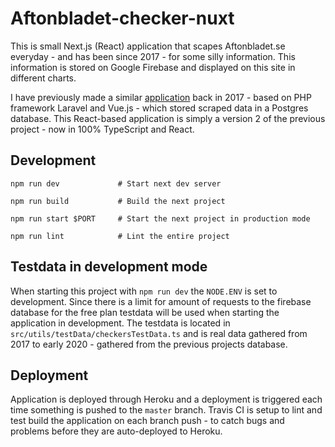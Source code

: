 # Aftonbladet-checker-nuxt

This is small Next.js (React) application that scapes Aftonbladet.se everyday - and has been since 2017 - for some silly information. This information is stored on Google Firebase and displayed on this site in different charts.

I have previously made a similar [application](https://github.com/danielv14/Aftonbladet-Checkr) back in 2017 - based on PHP framework Laravel and Vue.js - which stored scraped data in a Postgres database. This React-based application is simply a version 2 of the previous project - now in 100% TypeScript and React.

## Development

```
npm run dev             # Start next dev server

npm run build           # Build the next project

npm run start $PORT     # Start the next project in production mode

npm run lint            # Lint the entire project

```

## Testdata in development mode

When starting this project with `npm run dev` the `NODE.ENV` is set to development. Since there is a limit for amount of requests to the firebase database for the free plan testdata will be used when starting the application in development. The testdata is located in `src/utils/testData/checkersTestData.ts` and is real data gathered from 2017 to early 2020 - gathered from the previous projects database. 

## Deployment

Application is deployed through Heroku and a deployment is triggered each time something is pushed to the `master` branch. Travis CI is setup to lint and test build the application on each branch push - to catch bugs and problems before they are auto-deployed to Heroku.